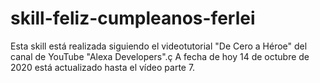 # skill-feliz-cumpleanos-ferlei
Esta skill está realizada siguiendo el videotutorial "De Cero a Héroe" del canal de YouTube "Alexa Developers".ç
A fecha de hoy 14 de octubre de 2020 está actualizado hasta el vídeo parte 7.
